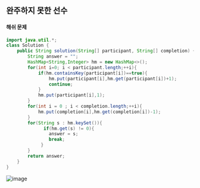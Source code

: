 ## 완주하지 못한 선수

#### 해쉬 문제

```java
import java.util.*;
class Solution {
    public String solution(String[] participant, String[] completion) {
        String answer = "";
        HashMap<String,Integer> hm = new HashMap<>();
        for(int i=0; i < participant.length;++i){
            if(hm.containsKey(participant[i])==true){
                hm.put(participant[i],hm.get(participant[i])+1);
                continue;
            }
            hm.put(participant[i],1);
        }
        for(int i = 0 ; i < completion.length;++i){
            hm.put(completion[i],hm.get(completion[i])-1);
        }
        for(String s : hm.keySet()){ 
              if(hm.get(s) != 0){
                answer = s;
                break;
             }
        }
        return answer;
    }
}
```



![image](https://user-images.githubusercontent.com/50797070/132113181-4cd58e40-07a2-45f7-a739-a6b4a461c0e6.png)
